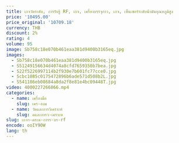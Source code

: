```yaml
---
title: เกจวัดระดับ, การรับรู้ RF, เกจ, เครื่องบรรจุกาว, เกจ, เซ็นเซอร์ระดับน้ํามันอุณหภูมิสูง
price: '10495.00'
price_original: '10709.18'
currency: THB
discount: 2%
rating: 4
volume: 95
image: Sb758c18e070b461eaa381d9400b3165eq.jpg
images:
  - Sb758c18e070b461eaa381d9400b3165eq.jpg
  - S51249156634d4074a8cfd7659350b7bea.jpg
  - S22f5226997114b2f930e7b601fc77cce0.jpg
  - Scbc1085c0175472896b6ade571d508b2L.jpg
  - S541186eb08684a8da2f8e81e4bc09448T.jpg
video: 4000227266866.mp4
categories:
  - name: เครื่องมือ
    slug: เคร-องม
  - name: วัดและการวิเคราะห์
    slug: ดและการว-เคราะห
slug: เกจว-ดระด-การร-บร-rf
encode: ooIY90W
lang: th
---
```

  